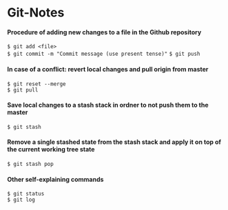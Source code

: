 # Git-Notes

#### Procedure of adding new changes to a file in the Github repository
`$ git add <file>`  
`$ git commit -m "Commit message (use present tense)"`
`$ git push`


#### In case of a conflict: revert local changes and pull origin from master
`$ git reset --merge`  
`$ git pull`


#### Save local changes to a stash stack in ordner to not push them to the master
`$ git stash`


#### Remove a single stashed state from the stash stack and apply it on top of the current working tree state
`$ git stash pop`


#### Other self-explaining commands
`$ git status`  
`$ git log`



